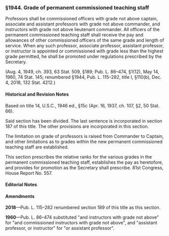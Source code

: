 ### §1944. Grade of permanent commissioned teaching staff ###

Professors shall be commissioned officers with grade not above captain, associate and assistant professors with grade not above commander, and instructors with grade not above lieutenant commander. All officers of the permanent commissioned teaching staff shall receive the pay and allowances of other commissioned officers of the same grade and length of service. When any such professor, associate professor, assistant professor, or instructor is appointed or commissioned with grade less than the highest grade permitted, he shall be promoted under regulations prescribed by the Secretary.

(Aug. 4, 1949, ch. 393, 63 Stat. 509, §189; Pub. L. 86–474, §1(12), May 14, 1960, 74 Stat. 145; renumbered §1944, Pub. L. 115–282, title I, §110(b), Dec. 4, 2018, 132 Stat. 4212.)

#### Historical and Revision Notes ####

Based on title 14, U.S.C., 1946 ed., §15c (Apr. 16, 1937, ch. 107, §2, 50 Stat. 66).

Said section has been divided. The last sentence is incorporated in section 187 of this title. The other provisions are incorporated in this section.

The limitation on grade of professors is raised from Commander to Captain, and other limitations as to grades within the new permanent commissioned teaching staff are established.

This section prescribes the relative ranks for the various grades in the permanent commissioned teaching staff, establishes the pay as heretofore, and provides for promotion as the Secretary shall prescribe. 81st Congress, House Report No. 557.

#### **Editorial Notes** ####

#### Amendments ####

**2018**—Pub. L. 115–282 renumbered section 189 of this title as this section.

**1960**—Pub. L. 86–474 substituted "and instructors with grade not above" for "and commissioned instructors with grade not above", and "assistant professor, or instructor" for "or assistant professor".